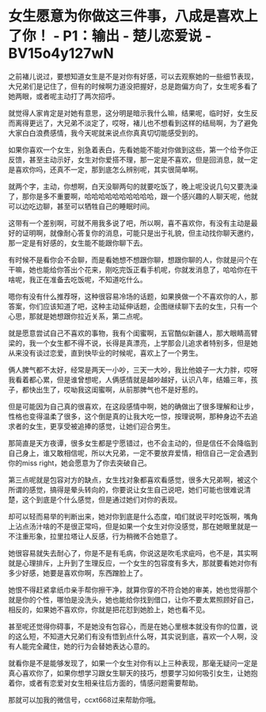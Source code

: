 # 女生愿意为你做这三件事，八成是喜欢上了你！ - P1：输出 - 楚儿恋爱说 - BV15o4y127wN

之前褚儿说过，要想知道女生是不是对你有好感，可以去观察她的一些细节表现，大兄弟们是记住了，但有的时候啊力道没把握好，总是跑偏方向了，女生呢多看了她两眼，或者呢主动打了两次招呼。

就觉得人家肯定是对她有意思，这分明是暗示我什么嘛，结果呢，临时好，女生反而离得更远了，大兄弟不淡定了，哎呀，褚儿也不想看到这样的结局啊，为了避免大家白白浪费感情，我今天呢就来说点你真真切切能感受到的。

如果你喜欢一个女生，别急着表白，先看她能不能对你做到这些，第一个给予你正反馈，甚至主动示好，女生对你爱搭不理，那一定是不喜欢，但是回消息，就一定是喜欢你吗，还真不一定，那到底怎么辨别呢，其实很简单啊。

就两个字，主动，你想啊，白天没聊两句的就要吃饭了，晚上呢没说几句又要洗澡了，那你是多不重要啊，哈哈哈哈哈哈哈哈哈哈，跟一个感兴趣的人聊天呢，他就可以边吃边聊，甚至可以牺牲自己的睡眠时间。

这带有一个差别啊，可就不用我多说了吧，所以啊，喜不喜欢你，有没有主动是最好的证明啊，就像耐心答复你的消息，可能只是出于礼貌，但主动找你聊天邀约，那一定是有好感的，女生能不能跟你聊下去。

有时候不是看你会不会聊，而是看她想不想跟你聊，想跟你聊的人，你就是问个在干嘛，她也能给你答出个花来，刚吃完饭正看手机呢，你就发消息了，哈哈你在干啥呢，我正在准备去吃饭呢，不知道吃什么。

嗯你有没有什么推荐呀，这种很容易冷场的话题，如果换做一个不喜欢你的人，那答案，你们应该知道了吧，这种主动延伸话题，企图继续聊下去的女生，只有一个心思，那就是她想跟你拉近关系，第二点呢。

就是愿意尝试自己不喜欢的事物，我有个闺蜜啊，五官酷似新疆人，那大眼睛高臂梁的，我一个女生都不得不说，长得是真漂亮，上学那会儿追求者特别多，但是她从来没有谈过恋爱，直到快毕业的时候呢，喜欢上了一个男生。

俩人脾气都不太好，经常是两天一小吵，三天一大吵，我比他娘子一大力胖，哎呀我看着都心累，但是谁曾想呢，人俩感情就是越吵越好，认识八年，结婚三年，孩子，都快出生了，哎呦我这闺蜜啊，从前那脾气也不是好惹的。

但是可能因为自己真的很喜欢，在这段感情中啊，她的确做出了很多理解和让步，性格也变得温柔了很多，这个倒是真的让我大吃一惊，按理说啊，那种身边不去追求者的女生，更享受被追捧的感觉，让她们迎合男生。

那简直是天方夜谭，很多女生都是宁愿错过，也不会主动的，但是信任不会降临到自己身上，谁又敢相信呢，所以大兄弟，一定不要放弃爱情，相信自己一定会遇到你的miss right，她会愿意为了你去突破自己。

第三点呢就是包容对方的缺点，女生找对象都喜欢看感觉，很多大兄弟啊，被这个所谓的感觉，搞得是晕头转向的，你要说让女生自己说吧，她们可能也很难说清楚，这个到底是个什么感觉，但是通过她们对你的表现。

却可以轻而易举的判断出来，她对你到底是什么态度，咱们就说平时吃饭啊，嘴角上沾点汤汁啥的不是很正常吗，但是如果一个女生对你没感觉，那在她眼里就是一不注重形象，拉里拉塔让人反感，行为稍微不合她意了。

她很容易就失去耐心了，你是不是有毛病，你说这是吹毛求疵吗，也不是，其实啊就是心理排斥，上升到了生理反应，一个女生的包容度有多大，那就要看她对你有多少好感，她要是喜欢你啊，东西蹭脸上了。

她恨不得赶紧拿纸巾亲手帮你擦干净，就算你穿的不符合她的审美，她也觉得那个就是你的个性，哪怕是没洗头，她也能给你找到借口，让你不要太累照顾好自己，相反的，如果她不喜欢你，你就是把花怼到她脸上，她也看不见。

甚至呢还觉得你碍事，不是她没有包容心，而是在她心里根本就没有你的位置，说的这么短，不知道大兄弟们有没有悟到点什么呀，其实说到底，喜欢一个人啊，没有人能完全藏住，她的行为会替她表达心意的。

就看你是不是能够发现了，如果一个女生对你有以上三种表现，那毫无疑问一定是真心喜欢你了，如果你想学习跟女生聊天的技巧，想要学习如何吸引女生，让她抱着你，或者有恋爱对女生相亲往后方面的，情感问题需要帮助。

那就可以加我的微信号，ccxt668过来帮助你哦。